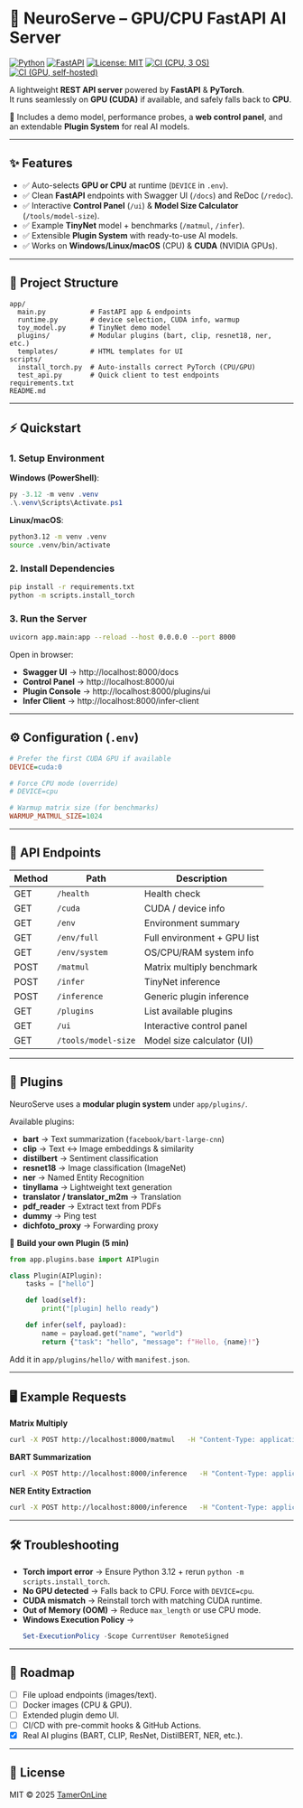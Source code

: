# 🧠 NeuroServe – GPU/CPU FastAPI AI Server

[![Python](https://img.shields.io/badge/python-3.12+-blue.svg)](https://www.python.org)
[![FastAPI](https://img.shields.io/badge/FastAPI-Framework-green)](https://fastapi.tiangolo.com)
[![License: MIT](https://img.shields.io/badge/License-MIT-yellow.svg)](LICENSE)
[![CI (CPU, 3 OS)](https://github.com/TamerOnLine/NeuroServe/actions/workflows/ci-3os.yml/badge.svg)](https://github.com/TamerOnLine/NeuroServe/actions/workflows/ci-3os.yml)
[![CI (GPU, self-hosted)](https://github.com/TamerOnLine/NeuroServe/actions/workflows/gpu-ci.yml/badge.svg)](https://github.com/TamerOnLine/NeuroServe/actions/workflows/gpu-ci.yml)


A lightweight **REST API server** powered by **FastAPI** & **PyTorch**.  
It runs seamlessly on **GPU (CUDA)** if available, and safely falls back to **CPU**.  

🚀 Includes a demo model, performance probes, a **web control panel**, and an extendable **Plugin System** for real AI models.

---

## ✨ Features
- ✅ Auto-selects **GPU or CPU** at runtime (`DEVICE` in `.env`).
- ✅ Clean **FastAPI** endpoints with Swagger UI (`/docs`) and ReDoc (`/redoc`).
- ✅ Interactive **Control Panel** (`/ui`) & **Model Size Calculator** (`/tools/model-size`).
- ✅ Example **TinyNet** model + benchmarks (`/matmul`, `/infer`).
- ✅ Extensible **Plugin System** with ready-to-use AI models.
- ✅ Works on **Windows/Linux/macOS** (CPU) & **CUDA** (NVIDIA GPUs).

---

## 📂 Project Structure
```
app/
  main.py           # FastAPI app & endpoints
  runtime.py        # device selection, CUDA info, warmup
  toy_model.py      # TinyNet demo model
  plugins/          # Modular plugins (bart, clip, resnet18, ner, etc.)
  templates/        # HTML templates for UI
scripts/
  install_torch.py  # Auto-installs correct PyTorch (CPU/GPU)
  test_api.py       # Quick client to test endpoints
requirements.txt
README.md
```

---

## ⚡ Quickstart

### 1. Setup Environment
**Windows (PowerShell)**:
```powershell
py -3.12 -m venv .venv
.\.venv\Scripts\Activate.ps1
```

**Linux/macOS**:
```bash
python3.12 -m venv .venv
source .venv/bin/activate
```

### 2. Install Dependencies
```bash
pip install -r requirements.txt
python -m scripts.install_torch
```

### 3. Run the Server
```bash
uvicorn app.main:app --reload --host 0.0.0.0 --port 8000
```

Open in browser:
- **Swagger UI** → http://localhost:8000/docs  
- **Control Panel** → http://localhost:8000/ui  
- **Plugin Console** → http://localhost:8000/plugins/ui  
- **Infer Client** → http://localhost:8000/infer-client  

---

## ⚙️ Configuration (`.env`)
```ini
# Prefer the first CUDA GPU if available
DEVICE=cuda:0

# Force CPU mode (override)
# DEVICE=cpu

# Warmup matrix size (for benchmarks)
WARMUP_MATMUL_SIZE=1024
```

---

## 🔌 API Endpoints

| Method | Path                | Description                      |
|--------|---------------------|----------------------------------|
| GET    | `/health`           | Health check                     |
| GET    | `/cuda`             | CUDA / device info               |
| GET    | `/env`              | Environment summary              |
| GET    | `/env/full`         | Full environment + GPU list      |
| GET    | `/env/system`       | OS/CPU/RAM system info           |
| POST   | `/matmul`           | Matrix multiply benchmark        |
| POST   | `/infer`            | TinyNet inference                |
| POST   | `/inference`        | Generic plugin inference         |
| GET    | `/plugins`          | List available plugins           |
| GET    | `/ui`               | Interactive control panel        |
| GET    | `/tools/model-size` | Model size calculator (UI)       |

---

## 🧩 Plugins
NeuroServe uses a **modular plugin system** under `app/plugins/`.

Available plugins:
- **bart** → Text summarization (`facebook/bart-large-cnn`)
- **clip** → Text ↔ Image embeddings & similarity
- **distilbert** → Sentiment classification
- **resnet18** → Image classification (ImageNet)
- **ner** → Named Entity Recognition
- **tinyllama** → Lightweight text generation
- **translator / translator_m2m** → Translation
- **pdf_reader** → Extract text from PDFs
- **dummy** → Ping test
- **dichfoto_proxy** → Forwarding proxy

🔧 **Build your own Plugin (5 min)**
```python
from app.plugins.base import AIPlugin

class Plugin(AIPlugin):
    tasks = ["hello"]

    def load(self):
        print("[plugin] hello ready")

    def infer(self, payload):
        name = payload.get("name", "world")
        return {"task": "hello", "message": f"Hello, {name}!"}
```
Add it in `app/plugins/hello/` with `manifest.json`.

---

## 🖥️ Example Requests

**Matrix Multiply**
```bash
curl -X POST http://localhost:8000/matmul   -H "Content-Type: application/json"   -d '{"n": 2048}'
```

**BART Summarization**
```bash
curl -X POST http://localhost:8000/inference   -H "Content-Type: application/json"   -d '{"provider":"bart","task":"summarize","text":"Deep learning is a subfield..."}'
```

**NER Entity Extraction**
```bash
curl -X POST http://localhost:8000/inference   -H "Content-Type: application/json"   -d '{"provider":"ner","task":"extract-entities","text":"Barack Obama was born in Hawaii."}'
```

---

## 🛠️ Troubleshooting
- **Torch import error** → Ensure Python 3.12 + rerun `python -m scripts.install_torch`.
- **No GPU detected** → Falls back to CPU. Force with `DEVICE=cpu`.
- **CUDA mismatch** → Reinstall torch with matching CUDA runtime.
- **Out of Memory (OOM)** → Reduce `max_length` or use CPU mode.
- **Windows Execution Policy** →  
  ```powershell
  Set-ExecutionPolicy -Scope CurrentUser RemoteSigned
  ```

---

## 📍 Roadmap
- [ ] File upload endpoints (images/text).
- [ ] Docker images (CPU & GPU).
- [ ] Extended plugin demo UI.
- [ ] CI/CD with pre-commit hooks & GitHub Actions.
- [x] Real AI plugins (BART, CLIP, ResNet, DistilBERT, NER, etc.).

---

## 📜 License
MIT © 2025 [TamerOnLine](https://github.com/TamerOnLine)
